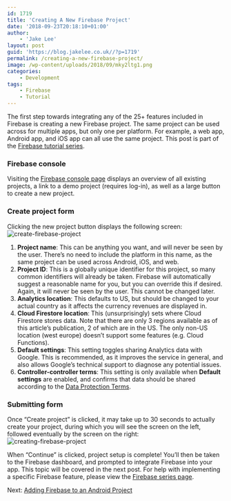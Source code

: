 ```yaml
---
id: 1719
title: 'Creating A New Firebase Project'
date: '2018-09-23T20:18:10+01:00'
author:
    - 'Jake Lee'
layout: post
guid: 'https://blog.jakelee.co.uk//?p=1719'
permalink: /creating-a-new-firebase-project/
image: /wp-content/uploads/2018/09/mky2ltg1.png
categories:
    - Development
tags:
    - Firebase
    - Tutorial
---
```


The first step towards integrating any of the 25+ features included in Firebase is creating a new Firebase project. The same project can be used across for multiple apps, but only one per platform. For example, a web app, Android app, and iOS app can all use the same project. This post is part of the [Firebase tutorial series](https://blog.jakelee.co.uk//firebase/).

### Firebase console

Visiting the [Firebase console page](https://console.firebase.google.com/u/0/) displays an overview of all existing projects, a link to a demo project (requires log-in), as well as a large button to create a new project.

### Create project form

Clicking the new project button displays the following screen:  
![create-firebase-project](https://i2.wp.com/blog.jakelee.co.uk//wp-content/uploads/2018/09/create-firebase-project.png?resize=586%2C709&ssl=1)

1. **Project name**: This can be anything you want, and will never be seen by the user. There’s no need to include the platform in this name, as the same project can be used across Android, iOS, and web.
2. **Project ID**: This is a globally unique identifier for this project, so many common identifiers will already be taken. Firebase will automatically suggest a reasonable name for you, but you can override this if desired. Again, it will never be seen by the user. This cannot be changed later.
3. **Analytics location**: This defaults to US, but should be changed to your actual country as it affects the currency revenues are displayed in.
4. **Cloud Firestore location**: This (unsurprisingly) sets where Cloud Firestore stores data. Note that there are only 3 regions available as of this article’s publication, 2 of which are in the US. The only non-US location (west europe) doesn’t support some features (e.g. Cloud Functions).
5. **Default settings**: This setting toggles sharing Analytics data with Google. This is recommended, as it improves the service in general, and also allows Google’s technical support to diagnose any potential issues.
6. **Controller-controller terms**: This setting is only available when **Default settings** are enabled, and confirms that data should be shared according to the [Data Protection Terms](https://support.google.com/analytics/answer/9012600).

### Submitting form

Once “Create project” is clicked, it may take up to 30 seconds to actually create your project, during which you will see the screen on the left, followed eventually by the screen on the right:  
![creating-firebase-project](https://i2.wp.com/blog.jakelee.co.uk//wp-content/uploads/2018/09/creating-firebase-project.png?resize=700%2C325&ssl=1)

When “Continue” is clicked, project setup is complete! You’ll then be taken to the Firebase dashboard, and prompted to integrate Firebase into your app. This topic will be covered in the next post. For help with implementing a specific Firebase feature, please view the [Firebase series page](https://blog.jakelee.co.uk//firebase/).

Next: [Adding Firebase to an Android Project](https://blog.jakelee.co.uk//adding-firebase-to-an-android-project/)
